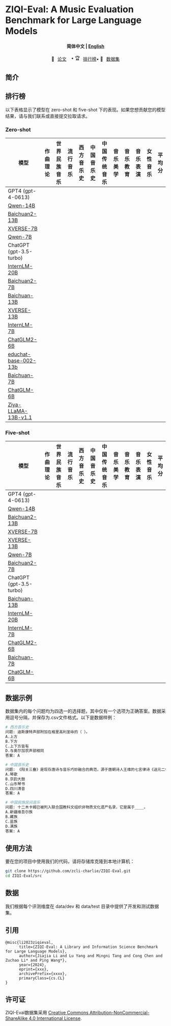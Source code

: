 # ZIQI-Eval: A Music Evaluation Benchmark for Large Language Models


<h4 align="center">
    <p>
        <b>简体中文</b> |
        <a href="https://github.com/zcli-charlie/ZIQI-Eval/blob/main/README_EN.md">English</a> 
    <p>
</h4>

<p align="center" style="display: flex; flex-direction: row; justify-content: center; align-items: center">
📄 <a href="https://arxiv.org/abs/xxx" target="_blank" style="margin-right: 15px; margin-left: 10px">论文</a> •
🏆 <a href="#排行榜" target="_blank"  style="margin-left: 10px">排行榜</a> • 
🤗 <a href="https://huggingface.co/datasets/myth/ZIQI-Eval" target="_blank" style="margin-left: 10px">数据集</a>
</p>


## 简介





## 排行榜

以下表格显示了模型在 zero-shot 和 five-shot 下的表现。如果您想贡献您的模型结果，请与我们联系或直接提交拉取请求。

### Zero-shot


| 模型                                                                          | 作曲理论  | 世界民族音乐 | 流行音乐 | 西方音乐史 | 中国音乐史 | 中国传统音乐 | 音乐美学 | 音乐教育 | 音乐表演 | 女性音乐 | 平均分 |
|-------------------------------------------------------------------------------|-------|---------|---------|-------|-------|-------|---------|---------|-------|-------|-------|
| GPT4 (gpt-4-0613)                                                             | 
| [Qwen-14B](https://github.com/QwenLM/Qwen)                                    | 
| [Baichuan2-13B](https://github.com/baichuan-inc/Baichuan2)                    | 
| [XVERSE-7B](https://github.com/xverse-ai/XVERSE-7B)                           | 
| [Qwen-7B](https://github.com/QwenLM/Qwen)                                     | 
| ChatGPT (gpt-3.5-turbo)                                                       | 
| [InternLM-20B](https://github.com/InternLM/InternLM)                          | 
| [Baichuan2-7B](https://github.com/baichuan-inc/Baichuan2)                     | 
| [Baichuan-13B](https://github.com/baichuan-inc/Baichuan-13B)                  | 
| [XVERSE-13B](https://github.com/xverse-ai/XVERSE-13B)                         | 
| [InternLM-7B](https://github.com/InternLM/InternLM)                           | 
| [ChatGLM2-6B](https://github.com/THUDM/ChatGLM2-6B)                           | 
| [educhat-base-002-13b](https://github.com/icalk-nlp/EduChat)                  | 
| [Baichuan-7B](https://github.com/baichuan-inc/Baichuan-7B)                    | 
| [ChatGLM-6B](https://github.com/THUDM/ChatGLM-6B)                             | 
| [Ziya-LLaMA-13B-v1.1](https://huggingface.co/IDEA-CCNL/Ziya-LLaMA-13B-v1.1)   | 


### Five-shot

| 模型                                                                          | 作曲理论  | 世界民族音乐 | 流行音乐 | 西方音乐史 | 中国音乐史 | 中国传统音乐 | 音乐美学 | 音乐教育 | 音乐表演 | 女性音乐 | 平均分 |
|-------------------------------------------------------------------------------|-------|---------|---------|-------|-------|-------|---------|---------|-------|-------|-------|
| GPT4 (gpt-4-0613)                                                             | 
| [Qwen-14B](https://github.com/QwenLM/Qwen)                                    | 
| [Baichuan2-13B](https://github.com/baichuan-inc/Baichuan2)                    | 
| [XVERSE-7B](https://github.com/xverse-ai/XVERSE-7B)                           |
| [XVERSE-13B](https://github.com/xverse-ai/XVERSE-13B)                         | 
| [Qwen-7B](https://github.com/QwenLM/Qwen)                                     | 
| [Baichuan2-7B](https://github.com/baichuan-inc/Baichuan2)                     | 
| ChatGPT (gpt-3.5-turbo)                                                       | 
| [Baichuan-13B](https://github.com/baichuan-inc/Baichuan-13B)                  | 
| [InternLM-20B](https://github.com/InternLM/InternLM)                          | 
| [InternLM-7B](https://github.com/InternLM/InternLM)                           | 
| [ChatGLM2-6B](https://github.com/THUDM/ChatGLM2-6B)                           | 
| [Baichuan-7B](https://github.com/baichuan-inc/Baichuan-7B)                    | 
| [ChatGLM-6B](https://github.com/THUDM/ChatGLM-6B)                             | 



## 数据示例

数据集内的每个问题均为四选一的选择题，其中仅有一个选项为正确答案。数据采用逗号分隔，并保存为.csv文件格式。以下是数据样例：

```bash
# 西方音乐史
问题: 迪斯康特声部附加在格里高利圣咏的（ ）。
A.上方
B.下方
C.上下方皆有
D.与奥尔加农声部相同
答案: A

# 中国音乐史
问题: 《阳关三叠》是现存唐诗与音乐巧妙融合的典范，源于唐朝诗人王维的七言律诗《送元二使安西》。全诗纯净秀美，满怀依依惜别之情；唐宋时用一个曲调变化反复，叠唱三次，故称“三叠”。歌曲情深意切地表达了对即将远行友人的无限关怀和诚挚的感情。这种我国古代诗歌与音乐结合的活化石，音乐类型被称作____。
A.琴歌 
B.京韵大鼓
C.山东琴书
D.四川清音
答案: A

# 中国民族民间音乐
问题: 十二木卡姆已被列入联合国教科文组织非物质文化遗产名录，它是属于____。
A.新疆维吾尔族
B.藏族
C.苗族
D.满族
答案: A

```

## 使用方法

要在您的项目中使用我们的代码，请将存储库克隆到本地计算机：

```bash
git clone https://github.com/zcli-charlie/ZIQI-Eval.git
cd ZIQI-Eval/src
```

## 数据

我们根据每个评测维度在 data/dev 和 data/test 目录中提供了开发和测试数据集。

## 引用

```
@misc{li2023ziqieval,
      title={ZIQI-Eval: A Library and Information Science Benchmark for Large Language Models}, 
      author={Jiajia Li and Lu Yang and Mingni Tang and Cong Chen and Zuchao Li* and Ping Wang*},
      year={2024},
      eprint={xxx},
      archivePrefix={xxxx},
      primaryClass={cs.CL}
}
```
## 许可证

ZIQI-Eval数据集采用
[Creative Commons Attribution-NonCommercial-ShareAlike 4.0 International License](http://creativecommons.org/licenses/by-nc-sa/4.0/).
